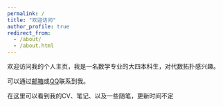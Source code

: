 ```yaml
---
permalink: /
title: "欢迎访问"
author_profile: true
redirect_from: 
  - /about/
  - /about.html
---
```


欢迎访问我的个人主页，我是一名数学专业的大四本科生，对代数拓扑感兴趣。

可以通过[邮箱](lucasshen@mail.ustc.edu.cn)或[QQ](354436017)联系到我。

在这里可以看到我的CV、笔记、以及一些随笔，更新时间不定


<!-- I'm a graduate student from [School of Mathematical sciences](https://math.ustc.edu.cn/), [USTC](https://ustc.edu.cn/). This is my homepage in editing. -->
